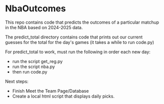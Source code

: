 # NbaOutcomes
This repo contains code that predicts the outcomes of a particular matchup in the NBA based on 2024-2025 data. 



The predict_total directory contains code that prints out our current guesses for the total for the day's games (it takes a while to run code.py)

For predict_total to work, must run the following in order each new day: 

- run the script get_reg.py
- run the script nba.py
- then run code.py


Next steps:
- Finish Meet the Team Page/Database
- Create a local html script that displays daily picks.
  

    

